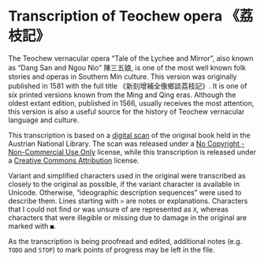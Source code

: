 Transcription of Teochew opera 《荔枝記》
====================================

The Teochew vernacular opera “Tale of the Lychee and Mirror”, also known as
“Dang San and Ngou Nio” 陳三五娘, is one of the most well known folk stories
and operas in Southern Min culture. This version was originally published in
1581 with the full title 《新刻增補全像鄉談荔枝記》. It is one of six printed
versions known from the Ming and Qing eras. Although the oldest extant edition,
published in 1566, usually receives the most attention, this version is also a
useful source for the history of Teochew vernacular language and culture.

This transcription is based on a [digital
scan](https://onb.digital//result/1037167F) of the original book held in the
Austrian National Library. The scan was released under a [No Copyright -
Non-Commercial Use
Only](https://rightsstatements.org/page/NoC-NC/1.0/?language=en) license, while
this transcription is released under a [Creative Commons
Attribution](https://creativecommons.org/licenses/by/4.0/) license.

Variant and simplified characters used in the original were transcribed as
closely to the original as possible, if the variant character is available in
Unicode. Otherwise, “ideographic description sequences” were used to describe
them. Lines starting with `>` are notes or explanations. Characters that I
could not find or was unsure of are represented as `X`, whereas characters that
were illegible or missing due to damage in the original are marked with `■`.

As the transcription is being proofread and edited, additional notes (e.g.
`TODO` and `STOP`) to mark points of progress may be left in the file.
